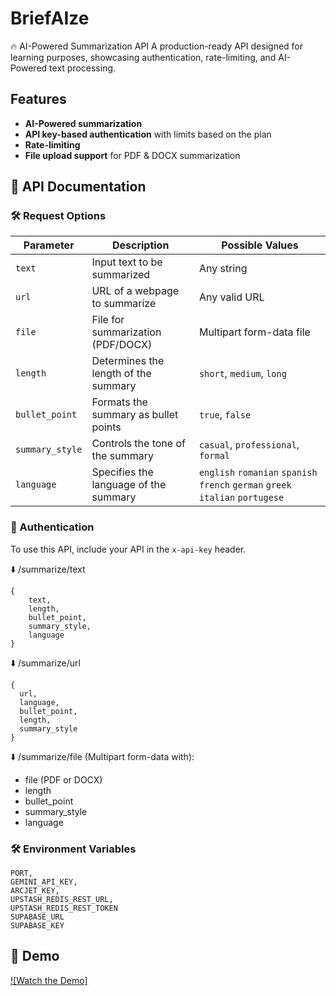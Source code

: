 ﻿# BriefAIze
🔥 AI-Powered Summarization API
A production-ready API designed for learning purposes, showcasing authentication, rate-limiting, and AI-Powered text processing.

## Features
- **AI-Powered summarization**
- **API key-based authentication** with limits based on the plan
- **Rate-limiting**
- **File upload support** for PDF & DOCX summarization

## 🚀 API Documentation

### 🛠 Request Options

| **Parameter**    | **Description**                              | **Possible Values**                      |
|-----------------|------------------------------------------|------------------------------------------|
| `text`          | Input text to be summarized             | Any string                              |
| `url`           | URL of a webpage to summarize          | Any valid URL                           |
| `file`          | File for summarization (PDF/DOCX)      | Multipart form-data file                |
| `length`        | Determines the length of the summary   | `short`, `medium`, `long`               |
| `bullet_point`  | Formats the summary as bullet points   | `true`, `false`                         |
| `summary_style` | Controls the tone of the summary       | `casual`, `professional`, `formal`      |
| `language`      | Specifies the language of the summary  | `english` `romanian` `spanish` `french` `german` `greek` `italian` `portugese` |


### 🔑 Authentication
To use this API, include your API in the `x-api-key` header.

⬇️ /summarize/text
```
{
    text,
    length,
    bullet_point,
    summary_style,
    language        
}
```

⬇️ /summarize/url
```
{
  url,
  language,
  bullet_point,
  length,
  summary_style
}
```

⬇️ /summarize/file
(Multipart form-data with):
* file (PDF or DOCX)
* length
* bullet_point
* summary_style
* language

### 🛠️ Environment Variables
```
PORT,
GEMINI_API_KEY,
ARCJET_KEY,
UPSTASH_REDIS_REST_URL,
UPSTASH_REDIS_REST_TOKEN
SUPABASE_URL
SUPABASE_KEY
```

## 🎥 Demo
[![Watch the Demo]]((https://youtu.be/psfq_hqQ-yY))
